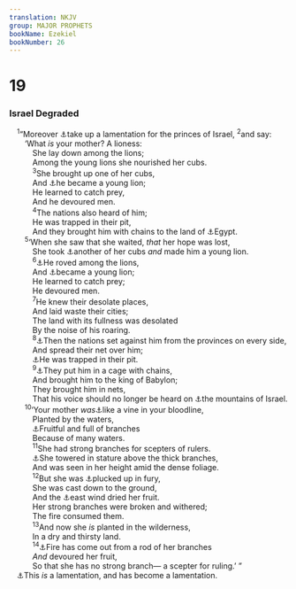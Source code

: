 ```yaml
---
translation: NKJV
group: MAJOR PROPHETS
bookName: Ezekiel 
bookNumber: 26
---
```


<div class="title"><h1>19</h1><h3>Israel Degraded</h3></div>
<span class="verse exe_19_1"> <sup>1</sup>“Moreover <a data-toggle="tooltip" data-placement="bottom" title="Ezek. 26:17; 27:2">⚓</a>take up a lamentation for the princes of Israel, </span>
<span class="verse exe_19_2"><sup>2</sup>and say:<br/>  ‘What <i>is</i> your mother? A lioness:<br/>   She lay down among the lions;<br/>   Among the young lions she nourished her cubs.<br/></span>
<span class="verse exe_19_3">   <sup>3</sup>She brought up one of her cubs,<br/>   And <a data-toggle="tooltip" data-placement="bottom" title="Ezek. 19:2; 2 Kin. 23:31, 32">⚓</a>he became a young lion;<br/>   He learned to catch prey,<br/>   And he devoured men.<br/></span>
<span class="verse exe_19_4">   <sup>4</sup>The nations also heard of him;<br/>   He was trapped in their pit,<br/>   And they brought him with chains to the land of <a data-toggle="tooltip" data-placement="bottom" title="2 Kin. 23:33, 34; 2 Chr. 36:4">⚓</a>Egypt.<br/></span>
<span class="verse exe_19_5">  <sup>5</sup>‘When she saw that she waited, <i>that</i> her hope was lost,<br/>   She took <a data-toggle="tooltip" data-placement="bottom" title="2 Kin. 23:34">⚓</a>another of her cubs <i>and</i> made him a young lion.<br/></span>
<span class="verse exe_19_6">   <sup>6</sup><a data-toggle="tooltip" data-placement="bottom" title="2 Kin. 24:8, 9">⚓</a>He roved among the lions,<br/>   And <a data-toggle="tooltip" data-placement="bottom" title="Ezek. 19:3">⚓</a>became a young lion;<br/>   He learned to catch prey;<br/>   He devoured men.<br/></span>
<span class="verse exe_19_7">   <sup>7</sup>He knew their desolate places,<br/>   And laid waste their cities;<br/>   The land with its fullness was desolated<br/>   By the noise of his roaring.<br/></span>
<span class="verse exe_19_8">   <sup>8</sup><a data-toggle="tooltip" data-placement="bottom" title="2 Kin. 24:2, 11">⚓</a>Then the nations set against him from the provinces on every side,<br/>   And spread their net over him;<br/>   <a data-toggle="tooltip" data-placement="bottom" title="Ezek. 19:4">⚓</a>He was trapped in their pit.<br/></span>
<span class="verse exe_19_9">   <sup>9</sup><a data-toggle="tooltip" data-placement="bottom" title="2 Chr. 36:6; Jer. 22:18">⚓</a>They put him in a cage with chains,<br/>   And brought him to the king of Babylon;<br/>   They brought him in nets,<br/>   That his voice should no longer be heard on <a data-toggle="tooltip" data-placement="bottom" title="Ezek. 6:2">⚓</a>the mountains of Israel.<br/></span>
<span class="verse exe_19_10">  <sup>10</sup>‘Your mother <i>was</i><a data-toggle="tooltip" data-placement="bottom" title="Ezek. 17:6">⚓</a>like a vine in your bloodline,<br/>   Planted by the waters,<br/>   <a data-toggle="tooltip" data-placement="bottom" title="Deut. 8:7–9">⚓</a>Fruitful and full of branches<br/>   Because of many waters.<br/></span>
<span class="verse exe_19_11">   <sup>11</sup>She had strong branches for scepters of rulers.<br/>   <a data-toggle="tooltip" data-placement="bottom" title="Ezek. 31:3; Dan. 4:11">⚓</a>She towered in stature above the thick branches,<br/>   And was seen in her height amid the dense foliage.<br/></span>
<span class="verse exe_19_12">   <sup>12</sup>But she was <a data-toggle="tooltip" data-placement="bottom" title="Jer. 31:27, 28">⚓</a>plucked up in fury,<br/>   She was cast down to the ground,<br/>   And the <a data-toggle="tooltip" data-placement="bottom" title="Ezek. 17:10; Hos. 13:5">⚓</a>east wind dried her fruit.<br/>   Her strong branches were broken and withered;<br/>   The fire consumed them.<br/></span>
<span class="verse exe_19_13">   <sup>13</sup>And now she <i>is</i> planted in the wilderness,<br/>   In a dry and thirsty land.<br/></span>
<span class="verse exe_19_14">   <sup>14</sup><a data-toggle="tooltip" data-placement="bottom" title="Judg. 9:15; 2 Kin. 24:20; Ezek. 17:18">⚓</a>Fire has come out from a rod of her branches<br/>   <i>And</i> devoured her fruit,<br/>   So that she has no strong branch— a scepter for ruling.’ ”<br/> <a data-toggle="tooltip" data-placement="bottom" title="Lam. 2:5">⚓</a>This <i>is</i> a lamentation, and has become a lamentation.<br/></span>
